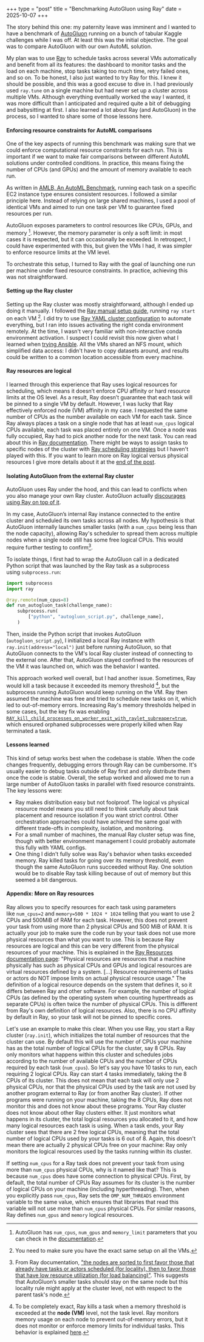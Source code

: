 +++
type = "post"
title = "Benchmarking AutoGluon using Ray"
date = 2025-10-07
+++

The story behind this one: my paternity leave was imminent and I wanted to have a benchmark of [AutoGluon](https://auto.gluon.ai/dev/index.html) running on a bunch of tabular Kaggle challenges while I was off. At least this was the initial objective. The goal was to compare AutoGluon with our own AutoML solution.

My plan was to use [Ray](https://docs.ray.io/en/latest/index.html) to schedule tasks across several VMs automatically and benefit from all its features: the dashboard to monitor tasks and the load on each machine, stop tasks taking too much time, retry failed ones, and so on. To be honest, I also just wanted to try Ray for this. I knew it should be possible, and this was a good excuse to dive in. I had previously used `ray.tune` on a single machine but had never set up a cluster across multiple VMs. Although everything eventually worked the way I wanted, it was more difficult than I anticipated and required quite a bit of debugging and babysitting at first. I also learned a lot about Ray (and AutoGluon) in the process, so I wanted to share some of those lessons here.

#### Enforcing resource constraints for AutoML comparisons

One of the key aspects of running this benchmark was making sure that we could enforce computational resource constraints for each run. This is important if we want to make fair comparisons between different AutoML solutions under controlled conditions. In practice, this means fixing the number of CPUs (and GPUs) and the amount of memory available to each run.

As written in [AMLB, An AutoML Benchmark](https://arxiv.org/abs/2207.12560), running each task on a specific EC2 instance type ensures consistent resources. I followed a similar principle here. Instead of relying on large shared machines, I used a pool of identical VMs and aimed to run one task per VM to guarantee fixed resources per run.

AutoGluon exposes parameters to control resources like CPUs, GPUs, and memory [^1]. However, the memory parameter is only a soft limit: in most cases it is respected, but it can occasionally be exceeded. In retrospect, I could have experimented with this, but given the VMs I had, it was simpler to enforce resource limits at the VM level.

To orchestrate this setup, I turned to Ray with the goal of launching one run per machine under fixed resource constraints. In practice, achieving this was not straightforward.

#### Setting up the Ray cluster

Setting up the Ray cluster was mostly straightforward, although I ended up doing it manually. I followed the [Ray manual setup guide](https://docs.ray.io/en/master/cluster/vms/user-guides/launching-clusters/on-premises.html#manually-set-up-a-ray-cluster), running `ray start` on each VM [^2]. I did try to use [Ray YAML cluster configuration](https://docs.ray.io/en/latest/cluster/vms/user-guides/launching-clusters/on-premises.html#start-ray-with-the-ray-cluster-launcher) to automate everything, but I ran into issues activating the right conda environment remotely. At the time, I wasn't very familiar with non-interactive conda environment activation. I suspect I could revisit this now given what I learned when [trying Ansible](../trying_ansible/#the-challenge-of-setting-up-conda). All the VMs shared an NFS mount, which simplified data access: I didn't have to copy datasets around, and results could be written to a common location accessible from every machine.

#### Ray resources are logical

I learned through this experience that Ray uses logical resources for scheduling, which means it doesn’t enforce CPU affinity or hard resource limits at the OS level. As a result, Ray doesn’t guarantee that each task will be pinned to a single VM by default. However, I was lucky that Ray effectively enforced node (VM) affinity in my case. I requested the same number of CPUs as the number available on each VM for each task. Since Ray always places a task on a single node that has at least `num_cpus` logical CPUs available, each task was placed entirely on one VM. Once a node was fully occupied, Ray had to pick another node for the next task. You can read about this in [Ray documentation](https://docs.ray.io/en/latest/ray-core/scheduling/index.html#resources). There might be ways to assign tasks to specific nodes of the cluster with [Ray scheduling strategies](https://docs.ray.io/en/latest/ray-core/scheduling/index.html#scheduling-strategies) but I haven't played with this. If you want to learn more on Ray logical versus physical resources I give more details about it at the [end of the post](#appendix-more-on-ray-resources).

#### Isolating AutoGluon from the external Ray cluster

AutoGluon uses Ray under the hood, and this can lead to conflicts when you also manage your own Ray cluster. AutoGluon actually [discourages using Ray on top of it](https://auto.gluon.ai/dev/tutorials/tabular/tabular-faq.html#i-know-autogluon-uses-ray-underneath-what-s-the-best-practice-for-me).

In my case, AutoGluon’s internal Ray instance connected to the entire cluster and scheduled its own tasks across all nodes. My hypothesis is that AutoGluon internally launches smaller tasks (with a `num_cpus` being less than the node capacity), allowing Ray's scheduler to spread them across multiple nodes when a single node still has some free logical CPUs. This would require further testing to confirm[^3].

To isolate things, I first had to wrap the AutoGluon call in a dedicated Python script that was launched by the Ray task as a subprocess using `subprocess.run`:
```python
import subprocess
import ray

@ray.remote(num_cpus=8)
def run_autogluon_task(challenge_name):
    subprocess.run(
        ["python", "autogluon_script.py", challenge_name],
    )

```

Then, inside the Python script that invokes AutoGluon (`autogluon_script.py`), I initialized a local Ray instance with `ray.init(address="local")` just before running AutoGluon, so that AutoGluon connects to the VM's local Ray cluster instead of connecting to the external one. After that, AutoGluon stayed confined to the resources of the VM it was launched on, which was the behavior I wanted.

This approach worked well overall, but I had another issue. Sometimes, Ray would kill a task because it exceeded its memory threshold [^4], but the subprocess running AutoGluon would keep running on the VM. Ray then assumed the machine was free and tried to schedule new tasks on it, which led to out-of-memory errors. Increasing Ray's memory thresholds helped in some cases, but the key fix was enabling [`RAY_kill_child_processes_on_worker_exit_with_raylet_subreaper=true`](https://docs.ray.io/en/latest/ray-core/user-spawn-processes.html), which ensured orphaned subprocesses were properly killed when Ray terminated a task.

#### Lessons learned

This kind of setup works best when the codebase is stable. When the code changes frequently, debugging errors through Ray can be cumbersome. It's usually easier to debug tasks outside of Ray first and only distribute them once the code is stable. Overall, the setup worked and allowed me to run a large number of AutoGluon tasks in parallel with fixed resource constraints. The key lessons were:

* Ray makes distribution easy but not foolproof. The logical vs physical resource model means you still need to think carefully about task placement and resource isolation if you want strict control. Other orchestration approaches could have achieved the same goal with different trade-offs in complexity, isolation, and monitoring.
* For a small number of machines, the manual Ray cluster setup was fine, though with better environment management I could probably automate this fully with YAML configs.
* One thing I didn't fully solve was Ray's behavior when tasks exceeded memory. Ray killed tasks for going over its memory threshold, even though the same AutoGluon runs succeeded without Ray. One solution would be to disable Ray task killing because of out of memory but this seemed a bit dangerous.

#### Appendix: More on Ray resources
Ray allows you to specify resources for each task using parameters like `num_cpus=2` and `memory=500 * 1024 * 1024` telling that you want to use 2 CPUs and 500MiB of RAM for each task. However, this does not prevent your task from using more than 2 physical CPUs and 500 MiB of RAM. It is actually your job to make sure the code run by your task does not use more physical resources than what you want to use. This is because Ray resources are logical and this can be very different from the physical resources of your machine. This is explained in the [Ray Resources documentation page](https://docs.ray.io/en/latest/ray-core/scheduling/resources.html): "Physical resources are resources that a machine physically has such as physical CPUs and GPUs and logical resources are virtual resources defined by a system. [...] Resource requirements of tasks or actors do NOT impose limits on actual physical resource usage." The definition of a logical resource depends on the system that defines it, so it differs between Ray and other software. For example, the number of logical CPUs (as defined by the operating system when counting hyperthreads as separate CPUs) is often twice the number of physical CPUs. This is different from Ray's own definition of logical resources. Also, there is no CPU affinity by default in Ray, so your task will not be pinned to specific cores.

Let's use an example to make this clear. When you use Ray, you start a Ray cluster (`ray.init`), which initializes the total number of resources that the cluster can use. By default this will use the number of CPUs your machine has as the total number of logical CPUs for the cluster, say 8 CPUs. Ray only monitors what happens within this cluster and schedules jobs according to the number of available CPUs and the number of CPUs required by each task (`num_cpus`). So let's say you have 10 tasks to run, each requiring 2 logical CPUs. Ray can start 4 tasks immediately, taking the 8 CPUs of its cluster. This does not mean that each task will only use 2 physical CPUs, nor that the physical CPUs used by the task are not used by another program external to Ray (or from another Ray cluster). If other programs were running on your machine, taking the 8 CPUs, Ray does not monitor this and does not know about these programs. Your Ray cluster does not know about other Ray clusters either. It just monitors what happens in its cluster, the total logical resources you allocated to it, and how many logical resources each task is using. When a task ends, your Ray cluster sees that there are 2 free logical CPUs, meaning that the total number of logical CPUs used by your tasks is 6 out of 8. Again, this doesn't mean there are actually 2 physical CPUs free on your machine: Ray only monitors the logical resources used by the tasks running within its cluster.

If setting `num_cpus` for a Ray task does not prevent your task from using more than `num_cpus` physical CPUs, why is it named like that? This is because `num_cpus` does have some connection to physical CPUs. First, by default, the total number of CPUs Ray assumes for its cluster is the number of logical CPUs on your machine (including hyperthreading). Then, when you explicitly pass `num_cpus`, Ray sets the `OMP_NUM_THREADS` environment variable to the same value, which ensures that libraries that read this variable will not use more than `num_cpus` physical CPUs. For similar reasons, Ray defines `num_gpus` and `memory` logical resources.

[^1]: AutoGluon has `num_cpus`, `num_gpus` and `memory_limit` parameters that you can check in the [documentation](https://auto.gluon.ai/stable/api/autogluon.tabular.TabularPredictor.fit.html#autogluon.tabular.TabularPredictor.fit).
[^2]: You need to make sure you have the exact same setup on all the VMs.
[^3]: From Ray documentation, ["the nodes are sorted to first favor those that already have tasks or actors scheduled (for locality), then to favor those that have low resource utilization (for load balancing)"](https://docs.ray.io/en/latest/ray-core/scheduling/index.html#default). This suggests that AutoGluon’s smaller tasks should stay on the same node but this locality rule might apply at the cluster level, not with respect to the parent task's node.
[^4]: To be completely exact, Ray kills a task when a memory threshold is exceeded at the **node (VM)** level, not the task level. Ray monitors memory usage on each node to prevent out-of-memory errors, but it does not monitor or enforce memory limits for individual tasks. This behavior is explained [here](https://docs.ray.io/en/latest/ray-core/scheduling/ray-oom-prevention.html).
